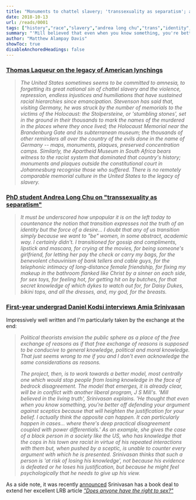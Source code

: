 ```yaml
---
title: "Monuments to chattel slavery; 'transsexuality as separatism'; and losing one's knowledge"
date: 2018-10-13
url: /reads/0001
tags: ["history","race","slavery","andrea long chu","trans","identity","amia srinivasan","philosophy","epistemology","politics","gender"]
summary: "'Mill believed that even when you know something, you're better off defending your argument against sceptics because that will heighten the justification for your belief,' Srinivasan explains. 'I actually think the opposite can happen, particularly in cases where there's deep practical disagreement coupled with power differentials.' As an example, she gives the case of a black person who has knowledge that the cops in his town are racist in virtue of his repeated interactions with them but, when pushed by a sceptic, is unable to counter every argument with which he is presented. Srinivasan thinks such a person is 'at risk of losing his knowledge', not because his evidence is defeated or he loses his justification, but because he might feel psychologically that he needs to give up his view."
author: "Matthew Alampay Davis"
showToc: true
disableAnchoredHeadings: false
---
```


### [Thomas Laqueur on the legacy of American lynchings](https://www.lrb.co.uk/v40/n19/thomas-laqueur/lynched-for-drinking-from-a-white-mans-well)

> *The United States sometimes seems to be committed to amnesia, to
> forgetting its great national sin of chattel slavery and the violence,
> repression, endless injustices and humiliations that have sustained
> racial hierarchies since emancipation. Stevenson has said that,
> visiting Germany, he was struck by the number of memorials to the
> victims of the Holocaust: the Stolpersteine, or 'stumbling stones',
> set in the ground in their thousands to mark the names of the murdered
> in the places where they once lived; the Holocaust Memorial near the
> Brandenburg Gate and its subterranean museum; the thousands of other
> reminders all over the country of the evils done in the name of
> Germany -- maps, monuments, plaques, preserved concentration camps.
> Similarly, the Apartheid Museum in South Africa bears witness to the
> racist system that dominated that country's history; monuments and
> plaques outside the constitutional court in Johannesburg recognise
> those who suffered. There is no remotely comparable memorial culture
> in the United States to the legacy of slavery.*

### [PhD student Andrea Long Chu on "transsexuality as separatism"](https://www.nplusonemag.com/issue-30/essays/on-liking-women/)

> *It must be underscored how unpopular it is on the left today to
> countenance the notion that transition expresses not the truth of an
> identity but the force of a desire... I doubt that any of us
> transition simply because we want to "be" women, in some abstract,
> academic way. I certainly didn't. I transitioned for gossip and
> compliments, lipstick and mascara, for crying at the movies, for being
> someone's girlfriend, for letting her pay the check or carry my bags,
> for the benevolent chauvinism of bank tellers and cable guys, for the
> telephonic intimacy of long-distance female friendship, for fixing my
> makeup in the bathroom flanked like Christ by a sinner on each side,
> for sex toys, for feeling hot, for getting hit on by butches, for that
> secret knowledge of which dykes to watch out for, for Daisy Dukes,
> bikini tops, and all the dresses, and, my god, for the breasts.*

### [First-year undergrad Daniel Kodsi interviews Amia Srinivasan](https://www.the-orb.org/post/genealogical-anxiety)

Impressively well written and I'm particularly taken by the exchange at
the end:

> *Political theorists envision the public sphere as a place of the free
> exchange of reasons as if that free exchange of reasons is supposed to
> be conducive to general knowledge, political and moral knowledge. That
> just seems wrong to me if you and I don't even acknowledge the same
> considerations as reasons.*
>
> *The project, then, is to work towards a better model, most centrally
> one which would stop people from losing knowledge in the face of
> bedrock disagreement. The model that emerges, it is already clear,
> will be in conflict with another liberal program, J S Mill's. 'Mill
> believed in the living truth', Srinivasan explains. 'He thought that
> even when you know something, you're better off defending your
> argument against sceptics because that will heighten the justification
> for your belief. I actually think the opposite can happen. It can
> particularly happen in cases... where there's deep practical
> disagreement coupled with power differentials.' As an example, she
> gives the case of a black person in a society like the US, who has
> knowledge that the cops in his town are racist in virtue of his
> repeated interactions with them but, when pushed by a sceptic, is
> unable to counter every argument with which he is presented.
> Srinivasan thinks that such a person is 'at risk of losing his
> knowledge', not because his evidence is defeated or he loses his
> justification, but because he might feel psychologically that he needs
> to give up his view.*

As a side note, it was recently
[announced](https://www.thebookseller.com/news/sex-appeal-sweeps-fbf-oxford-don-goes-10-countries-874141)
Srinivasan has a book deal to extend her excellent LRB article [*"Does
anyone have the right to
sex?"*](https://www.lrb.co.uk/the-paper/v40/n06/amia-srinivasan/does-anyone-have-the-right-to-sex)
